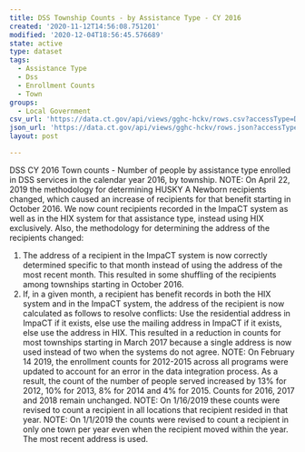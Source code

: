 ```yaml
---
title: DSS Township Counts - by Assistance Type - CY 2016
created: '2020-11-12T14:56:08.751201'
modified: '2020-12-04T18:56:45.576689'
state: active
type: dataset
tags:
  - Assistance Type
  - Dss
  - Enrollment Counts
  - Town
groups:
  - Local Government
csv_url: 'https://data.ct.gov/api/views/gghc-hckv/rows.csv?accessType=DOWNLOAD'
json_url: 'https://data.ct.gov/api/views/gghc-hckv/rows.json?accessType=DOWNLOAD'
layout: post

---
```

DSS CY 2016 Town counts - Number of people by assistance type enrolled in DSS services in the calendar year 2016, by township.
NOTE: On April 22, 2019 the methodology for determining HUSKY A Newborn recipients changed, which caused an increase of recipients for that benefit starting in October 2016. We now count recipients recorded in the ImpaCT system as well as in the HIX system for that assistance type, instead using HIX exclusively.
Also, the methodology for determining the address of the recipients changed:
1. The address of a recipient in the ImpaCT system is now correctly determined specific to that month instead of using the address of the most recent month. This resulted in some shuffling of the recipients among townships starting in October 2016.
2. If, in a given month, a recipient has benefit records in both the HIX system and in the ImpaCT system, the address of the recipient is now calculated as follows to resolve conflicts: Use the residential address in ImpaCT if it exists, else use the mailing address in ImpaCT if it exists, else use the address in HIX. This resulted in a reduction in counts for most townships starting in March 2017 because a single address is now used instead of two when the systems do not agree.
NOTE: On February 14 2019, the enrollment counts for 2012-2015 across all programs were updated to account for an error in the data integration process. As a result, the count of the number of people served increased by 13% for 2012, 10% for 2013, 8% for 2014 and 4% for 2015. Counts for 2016, 2017 and 2018 remain unchanged.
NOTE: On 1/16/2019 these counts were revised to count a recipient in all locations that recipient resided in that year.
NOTE: On 1/1/2019 the counts were revised to count a recipient in only one town per year even when the recipient moved within the year. The most recent address is used.
